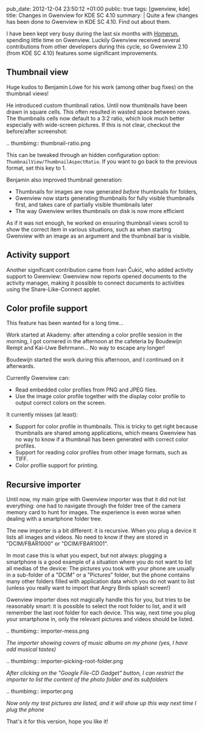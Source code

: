 pub_date: 2012-12-04 23:50:12 +01:00
public: true
tags: [gwenview, kde]
title: Changes in Gwenview for KDE SC 4.10
summary: |
    Quite a few changes has been done to Gwenview in KDE SC 4.10. Find out about them.

I have been kept very busy during the last six months with
[Homerun](/2012/11/14/introducing-homerun/), spending little time on Gwenview. Luckily
Gwenview received several contributions from other developers during this cycle,
so Gwenview 2.10 (from KDE SC 4.10) features some significant improvements.

## Thumbnail view

Huge kudos to Benjamin Löwe for his work (among other bug fixes) on the
thumbnail views!

He introduced custom thumbnail ratios. Until now thumbnails have been drawn in
square cells. This often resulted in wasted space between rows. The thumbnails
cells now default to a 3:2 ratio, which look much better especially with
wide-screen pictures. If this is not clear, checkout the before/after
screenshot:

.. thumbimg:: thumbnail-ratio.png

This can be tweaked through an hidden configuration option:
`ThumbnailView/ThumbnailAspectRatio`. If you want to go back to the previous
format, set this key to 1.

Benjamin also improved thumbnail generation:

- Thumbnails for images are now generated *before* thumbnails for folders,
- Gwenview now starts generating thumbnails for fully visible thumbnails first,
  and takes care of partially visible thumbnails later
- The way Gwenview writes thumbnails on disk is now more efficient

As if it was not enough, he worked on ensuring thumbnail views scroll to show
the correct item in various situations, such as when starting Gwenview with an
image as an argument and the thumbnail bar is visible.

## Activity support

Another significant contribution came from Ivan Čukić, who added activity
support to Gwenview: Gwenview now reports opened documents to the activity
manager, making it possible to connect documents to activities using the
Share-Like-Connect applet.

## Color profile support

This feature has been wanted for a long time...

Work started at Akademy: after attending a color profile session in the
morning, I got cornered in the afternoon at the cafeteria by Boudewijn Rempt
and Kai-Uwe Behrmann... No way to escape any longer!

Boudewijn started the work during this afternoon, and I continued on it afterwards.

Currently Gwenview can:

- Read embedded color profiles from PNG and JPEG files.
- Use the image color profile together with the display color profile to output
  correct colors on the screen.

It currently misses (at least):

- Support for color profile in thumbnails. This is tricky to get right because
  thumbnails are shared among applications, which means Gwenview has no way to
  know if a thumbnail has been generated with correct color profiles.
- Support for reading color profiles from other image formats, such as TIFF.
- Color profile support for printing.

## Recursive importer

Until now, my main gripe with Gwenview importer was that it did not list
everything: one had to navigate through the folder tree of the camera
memory card to hunt for images. The experience is even worse when dealing
with a smartphone folder tree.

The new importer is a bit different: it is recursive. When you plug a device it
lists all images and videos. No need to know if they are stored in
"DCIM/FBAR1000" or "DCIM/FBAR1001".

In most case this is what you expect, but not always: plugging a smartphone is a
good example of a situation where you do not want to list all medias of the
device: The pictures you took with your phone are usually in a sub-folder of a
"DCIM" or a "Pictures" folder, but the phone contains many other folders filled
with application data which you do not want to list (unless you really
want to import that Angry Birds splash screen!)

Gwenview importer does not magically handle this for you, but tries to be
reasonably smart: it is possible to select the root folder to list, and it will
remember the last root folder for each device. This way, next time you plug
your smartphone in, only the relevant pictures and videos should be listed.

.. thumbimg:: importer-mess.png

*The importer showing covers of music albums on my phone (yes, I have odd musical tastes)*

.. thumbimg:: importer-picking-root-folder.png

*After clicking on the "Google File-CD Gadget" button, I can restrict the importer to list the content of the photo folder and its subfolders*

.. thumbimg:: importer.png

*Now only my test pictures are listed, and it will show up this way next time I plug the phone*

That's it for this version, hope you like it!
